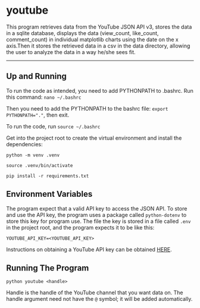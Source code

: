 # youtube

This program retrieves data from the YouTube JSON API v3, stores the data in a sqlite database, displays the data (view_count, like_count, comment_count) in individual matplotlib charts using the date on the x axis.Then it stores the retrieved data in a csv in the data directory, allowing the user to analyze the data in a way he/she
sees fit. 

---

## Up and Running

To run the code as intended, you need to add PYTHONPATH to .bashrc. Run this command: `nano ~/.bashrc`

Then you need to add the PYTHONPATH to the bashrc file: `export PYTHONPATH="."`, then exit.

To run the code, run `source ~/.bashrc`

Get into the project root to create the virtual environment and install the dependencies:

    python -m venv .venv

    source .venv/bin/activate

    pip install -r requirements.txt


## Environment Variables

The program expect that a valid API key to access the JSON API. To store and use the API key, the program uses a package called `python-dotenv` to store this key for program use. The file the key is stored in a file called `.env` in the project root, and the program expects it to be like this:

    YOUTUBE_API_KEY=<YOUTUBE_API_KEY>

Instructions on obtaining a YouTube API key can be obtained [HERE](https://developers.google.com/youtube/v3/getting-started "YouTube Data API Overview").


## Running The Program

`python youtube <handle>`

Handle is the handle of the YouTube channel that you want data on. The handle argument need not have the `@` symbol; it will be added automatically.
